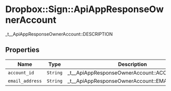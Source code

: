 # Dropbox::Sign::ApiAppResponseOwnerAccount

_t__ApiAppResponseOwnerAccount::DESCRIPTION

## Properties

| Name | Type | Description | Notes |
| ---- | ---- | ----------- | ----- |
| `account_id` | ```String``` |  _t__ApiAppResponseOwnerAccount::ACCOUNT_ID  |  |
| `email_address` | ```String``` |  _t__ApiAppResponseOwnerAccount::EMAIL_ADDRESS  |  |


